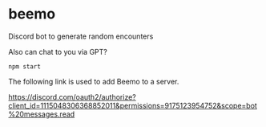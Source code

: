 # beemo
Discord bot to generate random encounters

Also can chat to you via GPT?

```
npm start
```


The following link is used to add Beemo to a server.

https://discord.com/oauth2/authorize?client_id=1115048306368852011&permissions=9175123954752&scope=bot%20messages.read
